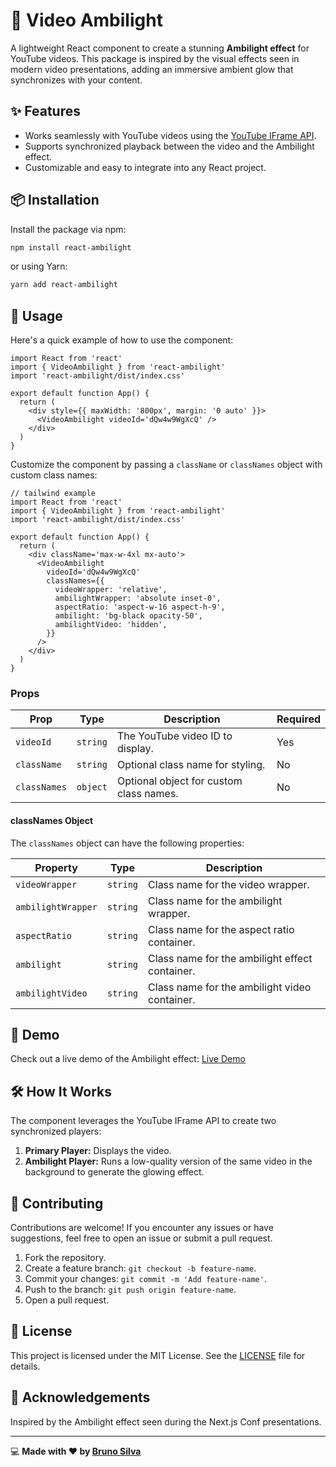 # 🌈 Video Ambilight

A lightweight React component to create a stunning **Ambilight effect** for YouTube videos. This package is inspired by the visual effects seen in modern video presentations, adding an immersive ambient glow that synchronizes with your content.

## ✨ Features

- Works seamlessly with YouTube videos using the [YouTube IFrame API](https://developers.google.com/youtube/iframe_api_reference).
- Supports synchronized playback between the video and the Ambilight effect.
- Customizable and easy to integrate into any React project.

## 📦 Installation

Install the package via npm:

```bash
npm install react-ambilight
```

or using Yarn:

```bash
yarn add react-ambilight
```

## 🔧 Usage

Here's a quick example of how to use the component:

```tsx
import React from 'react'
import { VideoAmbilight } from 'react-ambilight'
import 'react-ambilight/dist/index.css'

export default function App() {
  return (
    <div style={{ maxWidth: '800px', margin: '0 auto' }}>
      <VideoAmbilight videoId='dQw4w9WgXcQ' />
    </div>
  )
}
```

Customize the component by passing a `className` or `classNames` object with custom class names:

```tsx
// tailwind example
import React from 'react'
import { VideoAmbilight } from 'react-ambilight'
import 'react-ambilight/dist/index.css'

export default function App() {
  return (
    <div className='max-w-4xl mx-auto'>
      <VideoAmbilight
        videoId='dQw4w9WgXcQ'
        classNames={{
          videoWrapper: 'relative',
          ambilightWrapper: 'absolute inset-0',
          aspectRatio: 'aspect-w-16 aspect-h-9',
          ambilight: 'bg-black opacity-50',
          ambilightVideo: 'hidden',
        }}
      />
    </div>
  )
}
```

### Props

| Prop         | Type     | Description                             | Required |
| ------------ | -------- | --------------------------------------- | -------- |
| `videoId`    | `string` | The YouTube video ID to display.        | Yes      |
| `className`  | `string` | Optional class name for styling.        | No       |
| `classNames` | `object` | Optional object for custom class names. | No       |

#### classNames Object

The `classNames` object can have the following properties:

| Property           | Type     | Description                                    |
| ------------------ | -------- | ---------------------------------------------- |
| `videoWrapper`     | `string` | Class name for the video wrapper.              |
| `ambilightWrapper` | `string` | Class name for the ambilight wrapper.          |
| `aspectRatio`      | `string` | Class name for the aspect ratio container.     |
| `ambilight`        | `string` | Class name for the ambilight effect container. |
| `ambilightVideo`   | `string` | Class name for the ambilight video container.  |

## 🚀 Demo

Check out a live demo of the Ambilight effect: [Live Demo](https://brunos3d.github.io/video-ambilight/)

## 🛠 How It Works

The component leverages the YouTube IFrame API to create two synchronized players:

1. **Primary Player:** Displays the video.
2. **Ambilight Player:** Runs a low-quality version of the same video in the background to generate the glowing effect.

## 🧩 Contributing

Contributions are welcome! If you encounter any issues or have suggestions, feel free to open an issue or submit a pull request.

1. Fork the repository.
2. Create a feature branch: `git checkout -b feature-name`.
3. Commit your changes: `git commit -m 'Add feature-name'`.
4. Push to the branch: `git push origin feature-name`.
5. Open a pull request.

## 📄 License

This project is licensed under the MIT License. See the [LICENSE](LICENSE) file for details.

## 🙌 Acknowledgements

Inspired by the Ambilight effect seen during the Next.js Conf presentations.

---

💻 **Made with ❤️ by [Bruno Silva](https://github.com/brunos3d)**
